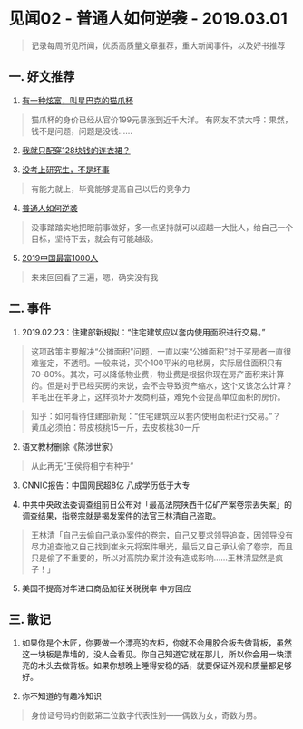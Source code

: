 # 见闻02 - 普通人如何逆袭 - 2019.03.01

> 记录每周所见所闻，优质高质量文章推荐，重大新闻事件，以及好书推荐

## 一. 好文推荐

1. [有一种炫富，叫星巴克的猫爪杯](https://view.inews.qq.com/k/20190228A0YPR000?openid=o04IBAAfZpuqUbJ6Ibtc4iiMYt5w)

> 猫爪杯的身价已经从官价199元暴涨到近千大洋。 有网友不禁大呼：果然，钱不是问题，问题是没钱……

2. [我就只配穿128块钱的连衣裙？](https://mp.weixin.qq.com/s?__biz=MTQzMjE1NjQwMQ==&mid=2655555288&idx=3&sn=b588e8279ff3660db5ebfcf9e876660f&lang=zh_CN)

3. [没考上研究生，不是坏事](https://mp.weixin.qq.com/s/gw5BNoXF6zloeiqUb0BYeg)

> 有能力就上，毕竟能够提高自己以后的竞争力

4. [普通人如何逆袭](https://mp.weixin.qq.com/s/dXg7LCoQNUTAiSrGengiNw)

> 没事踏踏实地把眼前事做好，多一点坚持就可以超越一大批人，给自己一个目标，坚持下去，就会有可能越级。

5. [2019中国最富1000人](http://finance.sina.com.cn/zt_d/2018zgzf1000/)

> 来来回回看了三遍，嗯，确实没有我

## 二. 事件

1. 2019.02.23：住建部新规拟：“住宅建筑应以套内使用面积进行交易。”

> 这项政策主要解决“公摊面积”问题，一直以来“公摊面积”对于买房者一直很难鉴定，不透明。一般来说，买个100平米的电梯房，实际居住面积只有70-80%。其次，可以降低物业费，物业费是根据你现在房产面积来计算的。但是对于已经买房的来说，会不会导致资产缩水，这个又该怎么计算？羊毛出在羊身上，这样损坏开发商利益，难免不会提高单位面积的房价。

> 知乎：如何看待住建部新规：“住宅建筑应以套内使用面积进行交易。”？<br/>黄瓜必须拍：带皮核桃15一斤，去皮核桃30一斤

2. 语文教材删除《陈涉世家》

> 从此再无“王侯将相宁有种乎”

3. CNNIC报告：中国网民超8亿 八成学历低于大专

4. 中共中央政法委调查组前日公布对「最高法院陕西千亿矿产案卷宗丢失案」的调查结果，指卷宗就是揭发案件的法官王林清自己盗取。

> 王林清「自己去偷自己承办案件的卷宗，自己又要求领导追查，因领导没有尽力追查他又自己找到崔永元将案件曝光，最后又自己承认偷了卷宗，而且只是偷了不重要的，所以对高院办案并没有造成影响……王林清显然是疯子！」

5. 美国不提高对华进口商品加征关税税率 中方回应

## 三. 散记

1. 如果你是个木匠，你要做一个漂亮的衣柜，你就不会用胶合板去做背板，虽然这一块板是靠墙的，没人会看见。你自己知道它就在那儿，所以你会用一块漂亮的木头去做背板。如果你想晚上睡得安稳的话，就要保证外观和质量都足够好。

2. 你不知道的有趣冷知识

> 身份证号码的倒数第二位数字代表性别——偶数为女，奇数为男。